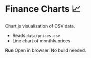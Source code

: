 # Finance Charts 📈

Chart.js visualization of CSV data.

- Reads `data/prices.csv`
- Line chart of monthly prices

**Run**
Open in browser. No build needed.
